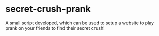secret-crush-prank
==================

A small script developed, which can be used to setup a website to play prank on your friends to find their secret crush!
